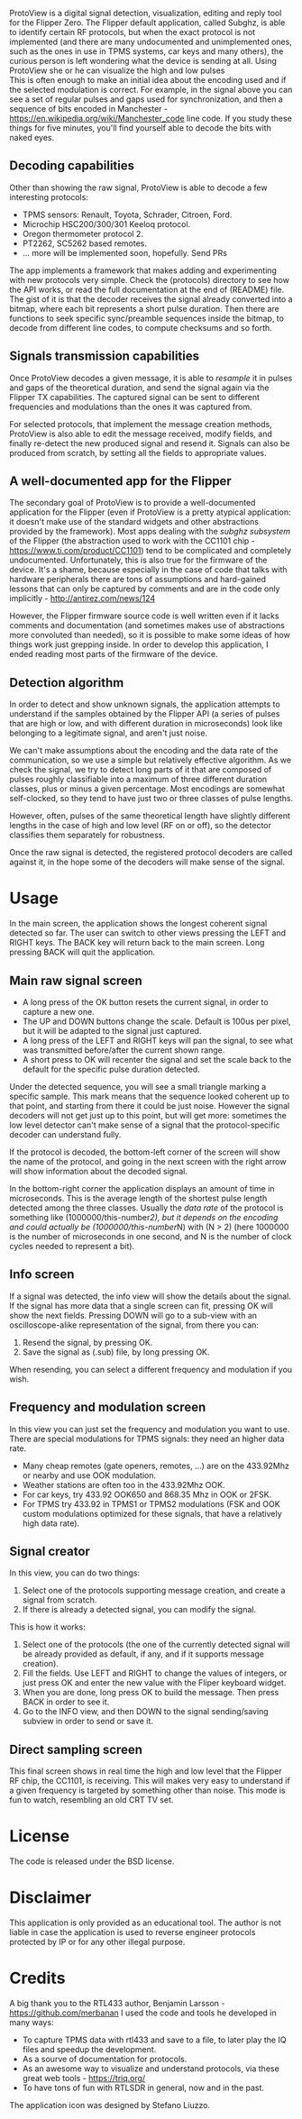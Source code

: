 ProtoView is a digital signal detection, visualization, editing and reply tool for the Flipper Zero. The Flipper default application, called Subghz, is able to identify certain RF protocols, but when the exact protocol is not implemented (and there are many undocumented and unimplemented ones, such as the ones in use in TPMS systems, car keys and many others), the curious person is left wondering what the device is sending at all. Using ProtoView she or he can visualize the high and low pulses  
This is often enough to make an initial idea about the encoding used
and if the selected modulation is correct. For example, in the signal above
you can see a set of regular pulses and gaps used for synchronization, and then
a sequence of bits encoded in Manchester - https://en.wikipedia.org/wiki/Manchester_code line code. If you study these things for five minutes, you'll find yourself able to decode the bits with naked eyes.

## Decoding capabilities

Other than showing the raw signal, ProtoView is able to decode a few interesting protocols:

* TPMS sensors: Renault, Toyota, Schrader, Citroen, Ford.
* Microchip HSC200/300/301 Keeloq protocol.
* Oregon thermometer protocol 2.
* PT2262, SC5262 based remotes.
* ... more will be implemented soon, hopefully. Send PRs


The app implements a framework that makes adding and experimenting with new
protocols very simple. Check the (protocols) directory to see how the
API works, or read the full documentation at the end of (README) file.
The gist of it is that the decoder receives the signal already converted into
a bitmap, where each bit represents a short pulse duration. Then there are
functions to seek specific sync/preamble sequences inside the bitmap, to decode
from different line codes, to compute checksums and so forth.

## Signals transmission capabilities

Once ProtoView decodes a given message, it is able to *resample* it
in pulses and gaps of the theoretical duration, and send the signal again
via the Flipper TX capabilities. The captured signal can be sent
to different frequencies and modulations than the ones it was captured
from.

For selected protocols, that implement the message creation methods,
ProtoView is also able to edit the message received, modify fields,
and finally re-detect the new produced signal and resend it. Signals
can also be produced from scratch, by setting all the fields to appropriate
values.

## A well-documented app for the Flipper

The secondary goal of ProtoView is to provide a well-documented application for the Flipper (even if ProtoView is a pretty atypical application: it doesn't make use of the standard widgets and other abstractions provided by the framework).
Most apps dealing with the *subghz subsystem* of the Flipper (the abstraction used to work with the CC1101 chip - https://www.ti.com/product/CC1101) tend to be complicated and completely undocumented.
Unfortunately, this is also true for the firmware of the device.
It's a shame, because especially in the case of code that talks with hardware peripherals there are tons of assumptions and hard-gained lessons that can only be captured by comments and are in the code only implicitly - http://antirez.com/news/124

However, the Flipper firmware source code is well written even if it
lacks comments and documentation (and sometimes makes use of abstractions more convoluted than needed), so it is possible to make some ideas of how things work just grepping inside. In order to develop this application, I ended reading most parts of the firmware of the device.

## Detection algorithm

In order to detect and show unknown signals, the application attempts to understand if the samples obtained by the Flipper API (a series of pulses that are high
or low, and with different duration in microseconds) look like belonging to
a legitimate signal, and aren't just noise.

We can't make assumptions about
the encoding and the data rate of the communication, so we use a simple
but relatively effective algorithm. As we check the signal, we try to detect
long parts of it that are composed of pulses roughly classifiable into
a maximum of three different duration classes, plus or minus a given percentage.
Most encodings are somewhat self-clocked, so they tend to have just two or
three classes of pulse lengths.

However, often, pulses of the same theoretical
length have slightly different lengths in the case of high and low level
(RF on or off), so the detector classifies them separately for robustness.

Once the raw signal is detected, the registered protocol decoders are called
against it, in the hope some of the decoders will make sense of the signal.

# Usage

In the main screen, the application shows the longest coherent signal detected so far. The user can switch to other views pressing the LEFT and RIGHT keys. The BACK key will return back to the main screen. Long pressing BACK will quit the application.

## Main raw signal screen

* A long press of the OK button resets the current signal, in order to capture a new one.
* The UP and DOWN buttons change the scale. Default is 100us per pixel, but it will be adapted to the signal just captured.
* A long press of the LEFT and RIGHT keys will pan the signal, to see what was transmitted before/after the current shown range.
* A short press to OK will recenter the signal and set the scale back to the default for the specific pulse duration detected.

Under the detected sequence, you will see a small triangle marking a
specific sample. This mark means that the sequence looked coherent up
to that point, and starting from there it could be just noise. However the
signal decoders will not get just up to this point, but will get more:
sometimes the low level detector can't make sense of a signal that the
protocol-specific decoder can understand fully.

If the protocol is decoded, the bottom-left corner of the screen
will show the name of the protocol, and going in the next screen
with the right arrow will show information about the decoded signal.

In the bottom-right corner the application displays an amount of time
in microseconds. This is the average length of the shortest pulse length
detected among the three classes. Usually the *data rate* of the protocol
is something like (1000000/this-number*2), but it depends on the encoding
and could actually be (1000000/this-number*N) with (N > 2) (here 1000000
is the number of microseconds in one second, and N is the number of clock
cycles needed to represent a bit).

## Info screen

If a signal was detected, the info view will show the details about the signal. If the signal has more data that a single screen can fit, pressing OK will show the next fields. Pressing DOWN will go to a sub-view with an oscilloscope-alike representation of the signal, from there you can:

1. Resend the signal, by pressing OK.
2. Save the signal as (.sub) file, by long pressing OK.

When resending, you can select a different frequency and modulation if you
wish.

## Frequency and modulation screen

In this view you can just set the frequency and modulation you want to use.
There are special modulations for TPMS signals: they need an higher data
rate.

* Many cheap remotes (gate openers, remotes, ...) are on the 433.92Mhz or nearby and use OOK modulation.
* Weather stations are often too in the 433.92Mhz OOK.
* For car keys, try 433.92 OOK650 and 868.35 Mhz in OOK or 2FSK.
* For TPMS try 433.92 in TPMS1 or TPMS2 modulations (FSK and OOK custom modulations optimized for these signals, that have a relatively high data rate).

## Signal creator

In this view, you can do two things:

1. Select one of the protocols supporting message creation, and create a signal from scratch.
2. If there is already a detected signal, you can modify the signal.

This is how it works:

1. Select one of the protocols (the one of the currently detected signal will be already provided as default, if any, and if it supports message creation).
2. Fill the fields. Use LEFT and RIGHT to change the values of integers, or just press OK and enter the new value with the Fliper keyboard widget.
3. When you are done, long press OK to build the message. Then press BACK in order to see it.
4. Go to the INFO view, and then DOWN to the signal sending/saving subview in order to send or save it.

## Direct sampling screen

This final screen shows in real time the high and low level that the Flipper
RF chip, the CC1101, is receiving. This will makes very easy to understand
if a given frequency is targeted by something other than noise. This mode is
fun to watch, resembling an old CRT TV set.

# License

The code is released under the BSD license.

# Disclaimer

This application is only provided as an educational tool. The author is not liable in case the application is used to reverse engineer protocols protected by IP or for any other illegal purpose.

# Credits

A big thank you to the RTL433 author, Benjamin Larsson - https://github.com/merbanan I used the code and tools he developed in many ways:
* To capture TPMS data with rtl433 and save to a file, to later play the IQ files and speedup the development.
* As a sourve of documentation for protocols.
* As an awesome way to visualize and understand protocols, via these great web tools - https://triq.org/
* To have tons of fun with RTLSDR in general, now and in the past.

The application icon was designed by Stefano Liuzzo.

